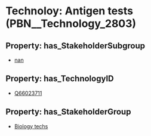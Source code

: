 # Technoloy: __Antigen tests__ (PBN__Technology_2803)

## Property: has_StakeholderSubgroup

* [nan](PBN__TechSubgroup_7)

## Property: has_TechnologyID

* [Q66023711](Q66023711)

## Property: has_StakeholderGroup

* [Biology techs](PBN__TechGroup_15)

